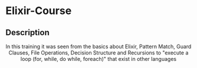 ﻿# Elixir-Course
 
 ## Description
 
 <p align="center">In this training it was seen from the basics about Elixir, Pattern Match, Guard Clauses, File Operations, Decision Structure and Recursions to "execute a loop (for, while, do while, foreach)" that exist in other languages</p>
